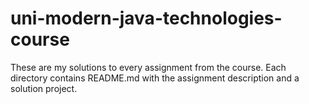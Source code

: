 # uni-modern-java-technologies-course

These are my solutions to every assignment from the course.
Each directory contains README.md with the assignment description and a solution project.
